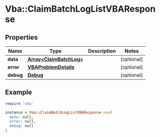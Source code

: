 # Vba::ClaimBatchLogListVBAResponse

## Properties

| Name | Type | Description | Notes |
| ---- | ---- | ----------- | ----- |
| **data** | [**Array&lt;ClaimBatchLog&gt;**](ClaimBatchLog.md) |  | [optional] |
| **error** | [**VBAProblemDetails**](VBAProblemDetails.md) |  | [optional] |
| **debug** | [**Debug**](Debug.md) |  | [optional] |

## Example

```ruby
require 'vba'

instance = Vba::ClaimBatchLogListVBAResponse.new(
  data: null,
  error: null,
  debug: null
)
```

